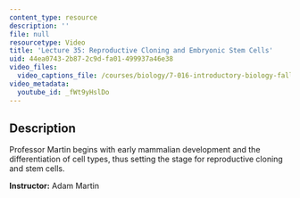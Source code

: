 ```yaml
---
content_type: resource
description: ''
file: null
resourcetype: Video
title: 'Lecture 35: Reproductive Cloning and Embryonic Stem Cells'
uid: 44ea0743-2b87-2c9d-fa01-499937a46e38
video_files:
  video_captions_file: /courses/biology/7-016-introductory-biology-fall-2018/lecture-videos/lecture-35-human-cloning-and-embryonic-stem-cells/fWt9yHslDo.vtt
video_metadata:
  youtube_id: _fWt9yHslDo
---
```


Description
-----------

Professor Martin begins with early mammalian development and the differentiation of cell types, thus setting the stage for reproductive cloning and stem cells.

**Instructor:** Adam Martin